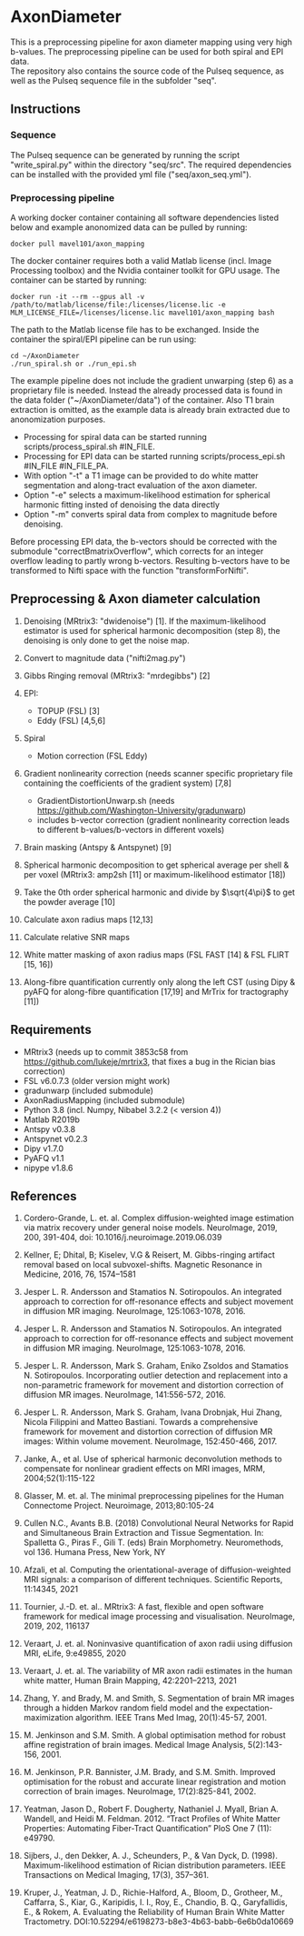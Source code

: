 # AxonDiameter

This is a preprocessing pipeline for axon diameter mapping using very high b-values. The preprocessing pipeline can be used for both spiral and EPI data.  
The repository also contains the source code of the Pulseq sequence, as well as the Pulseq sequence file in the subfolder "seq".

## Instructions

### Sequence

The Pulseq sequence can be generated by running the script "write_spiral.py" within the directory "seq/src". The required dependencies can be installed with the provided yml file ("seq/axon_seq.yml").

### Preprocessing pipeline

A working docker container containing all software dependencies listed below and example anonomized data can be pulled by running:
```
docker pull mavel101/axon_mapping
```
The docker container requires both a valid Matlab license (incl. Image Processing toolbox) and the Nvidia container toolkit for GPU usage. The container can be started by running:
```
docker run -it --rm --gpus all -v /path/to/matlab/license/file:/licenses/license.lic -e MLM_LICENSE_FILE=/licenses/license.lic mavel101/axon_mapping bash
```
The path to the Matlab license file has to be exchanged. Inside the container the spiral/EPI pipeline can be run using:
```
cd ~/AxonDiameter
./run_spiral.sh or ./run_epi.sh
```
The example pipeline does not include the gradient unwarping (step 6) as a proprietary file is needed. Instead the already processed data is found in the data folder ("~/AxonDiameter/data") of the container. Also T1 brain extraction is omitted, as the example data is already brain extracted due to anonomization purposes.

- Processing for spiral data can be started running scripts/process_spiral.sh #IN_FILE.  
- Processing for EPI data can be started running scripts/process_epi.sh #IN_FILE #IN_FILE_PA.  
- With option "-t" a T1 image can be provided to do white matter segmentation and along-tract evaluation of the axon diameter.  
- Option "-e" selects a maximum-likelihood estimation for spherical harmonic fitting insted of denoising the data directly
- Option "-m" converts spiral data from complex to magnitude before denoising.  

Before processing EPI data, the b-vectors should be corrected with the submodule "correctBmatrixOverflow", which corrects for an integer overflow leading to partly wrong b-vectors. Resulting b-vectors have to be transformed to Nifti space with the function "transformForNifti".

## Preprocessing & Axon diameter calculation

1. Denoising (MRtrix3: "dwidenoise") [1]. If the maximum-likelihood estimator is used for spherical harmonic decomposition (step 8), the denoising is only done to get the noise map.

2. Convert to magnitude data ("nifti2mag.py")
     
3. Gibbs Ringing removal (MRtrix3: "mrdegibbs") [2]

4. EPI:
   - TOPUP (FSL) [3]
   - Eddy (FSL) [4,5,6]

5. Spiral
   - Motion correction (FSL Eddy)

6. Gradient nonlinearity correction (needs scanner specific proprietary file containing the coefficients of the gradient system) [7,8]
   - GradientDistortionUnwarp.sh (needs https://github.com/Washington-University/gradunwarp)
   - includes b-vector correction (gradient nonlinearity correction leads to different b-values/b-vectors in different voxels)

7. Brain masking (Antspy & Antspynet) [9]

8. Spherical harmonic decomposition to get spherical average per shell & per voxel (MRtrix3: amp2sh [11] or maximum-likelihood estimator [18]) 
	
9. Take the 0th order spherical harmonic and divide by $\sqrt{4\pi}$ to get the powder average [10]

10. Calculate axon radius maps [12,13]
    
11. Calculate relative SNR maps
       
12. White matter masking of axon radius maps (FSL FAST [14] & FSL FLIRT [15, 16]) 

13. Along-fibre quantification currently only along the left CST (using Dipy & pyAFQ for along-fibre quantification [17,19] and MrTrix for tractography [11])

## Requirements

- MRtrix3 (needs up to commit 3853c58 from https://github.com/lukeje/mrtrix3, that fixes a bug in the Rician bias correction)
- FSL v6.0.7.3 (older version might work)
- gradunwarp (included submodule)
- AxonRadiusMapping (included submodule)
- Python 3.8 (incl. Numpy, Nibabel 3.2.2 (< version 4))
- Matlab R2019b
- Antspy v0.3.8
- Antspynet v0.2.3
- Dipy v1.7.0
- PyAFQ v1.1
- nipype v1.8.6

## References

1. Cordero-Grande, L. et. al. Complex diffusion-weighted image estimation via matrix recovery under general noise models. NeuroImage, 2019, 200, 391-404, doi: 10.1016/j.neuroimage.2019.06.039

2. Kellner, E; Dhital, B; Kiselev, V.G & Reisert, M. Gibbs-ringing artifact removal based on local subvoxel-shifts. Magnetic Resonance in Medicine, 2016, 76, 1574–1581

3. Jesper L. R. Andersson and Stamatios N. Sotiropoulos. An integrated approach to correction for off-resonance effects and subject movement in diffusion MR imaging. NeuroImage, 125:1063-1078, 2016. 

4. Jesper L. R. Andersson and Stamatios N. Sotiropoulos. An integrated approach to correction for off-resonance effects and subject movement in diffusion MR imaging. NeuroImage, 125:1063-1078, 2016.
   
5. Jesper L. R. Andersson, Mark S. Graham, Eniko Zsoldos and Stamatios N. Sotiropoulos. Incorporating outlier detection and replacement into a non-parametric framework for movement and distortion correction of diffusion MR images. NeuroImage, 141:556-572, 2016.
   
6. Jesper L. R. Andersson, Mark S. Graham, Ivana Drobnjak, Hui Zhang, Nicola Filippini and Matteo Bastiani. Towards a comprehensive framework for movement and distortion correction of diffusion MR images: Within volume movement. NeuroImage, 152:450-466, 2017. 

7. Janke, A., et al. Use of spherical harmonic deconvolution methods to compensate for nonlinear gradient effects on MRI images, MRM, 2004;52(1):115-122
   
8. Glasser, M. et. al. The minimal preprocessing pipelines for the Human Connectome Project. Neuroimage, 2013;80:105-24

9.  Cullen N.C., Avants B.B. (2018) Convolutional Neural Networks for Rapid and Simultaneous Brain Extraction and Tissue Segmentation. In: Spalletta G., Piras F., Gili T. (eds) Brain Morphometry. Neuromethods, vol 136. Humana Press, New York, NY

10. Afzali, et al. Computing the orientational-average of diffusion-weighted MRI signals: a comparison of different techniques. Scientific Reports, 11:14345, 2021

11. Tournier, J.-D. et. al.. MRtrix3: A fast, flexible and open software framework for medical image processing and visualisation. NeuroImage, 2019, 202, 116137

12. Veraart, J. et. al. Noninvasive quantification of axon radii using diffusion MRI, eLife, 9:e49855, 2020

13. Veraart, J. et. al. The variability of MR axon radii estimates in the human white matter, Human Brain Mapping, 42:2201–2213, 2021
          
14. Zhang, Y. and Brady, M. and Smith, S. Segmentation of brain MR images through a hidden Markov random field model and the expectation-maximization algorithm. IEEE Trans Med Imag, 20(1):45-57, 2001.
    
15. M. Jenkinson and S.M. Smith. A global optimisation method for robust affine registration of brain images. Medical Image Analysis, 5(2):143-156, 2001. 

16. M. Jenkinson, P.R. Bannister, J.M. Brady, and S.M. Smith. Improved optimisation for the robust and accurate linear registration and motion correction of brain images. NeuroImage, 17(2):825-841, 2002. 

17. Yeatman, Jason D., Robert F. Dougherty, Nathaniel J. Myall, Brian A. Wandell, and Heidi M. Feldman. 2012. “Tract Profiles of White Matter Properties: Automating Fiber-Tract Quantification” PloS One 7 (11): e49790.

18. Sijbers, J., den Dekker, A. J., Scheunders, P., & Van Dyck, D. (1998). Maximum-likelihood estimation of Rician distribution parameters. IEEE Transactions on Medical Imaging, 17(3), 357–361.

19. Kruper, J., Yeatman, J. D., Richie-Halford, A., Bloom, D., Grotheer, M., Caffarra, S., Kiar, G., Karipidis, I. I., Roy, E., Chandio, B. Q., Garyfallidis, E., & Rokem, A. Evaluating the Reliability of Human Brain White Matter Tractometry. DOI:10.52294/e6198273-b8e3-4b63-babb-6e6b0da10669